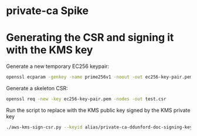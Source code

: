 # private-ca Spike

# Generating the CSR and signing it with the KMS key

Generate a new temporary EC256 keypair:

```bash
openssl ecparam -genkey -name prime256v1 -noout -out ec256-key-pair.pem
```

Generate a skeleton CSR:

```bash
openssl req -new -key ec256-key-pair.pem -nodes -out test.csr
```

Run the script to replace with the KMS public key signed by the KMS private key

```bash
./aws-kms-sign-csr.py --keyid alias/private-ca-ddunford-doc-signing-key --profile mp-dev-admin --signalgo ECDSA test.csr
```


